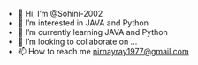 - 👋 Hi, I’m @Sohini-2002
- 👀 I’m interested in JAVA and Python
- 🌱 I’m currently learning JAVA and Python
- 💞️ I’m looking to collaborate on ...
- 📫 How to reach me nirnayray1977@gmail.com


<!---
Sohini-2002/Sohini-2002 is a ✨ special ✨ repository because its `README.md` (this file) appears on your GitHub profile.
You can click the Preview link to take a look at your changes.
--->
